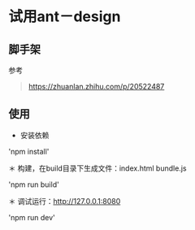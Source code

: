 # 试用ant－design

## 脚手架
参考
> https://zhuanlan.zhihu.com/p/20522487

## 使用

* 安装依赖

'npm install'

＊ 构建，在build目录下生成文件：index.html bundle.js

'npm run build'

＊ 调试运行：http://127.0.0.1:8080

'npm run dev'

